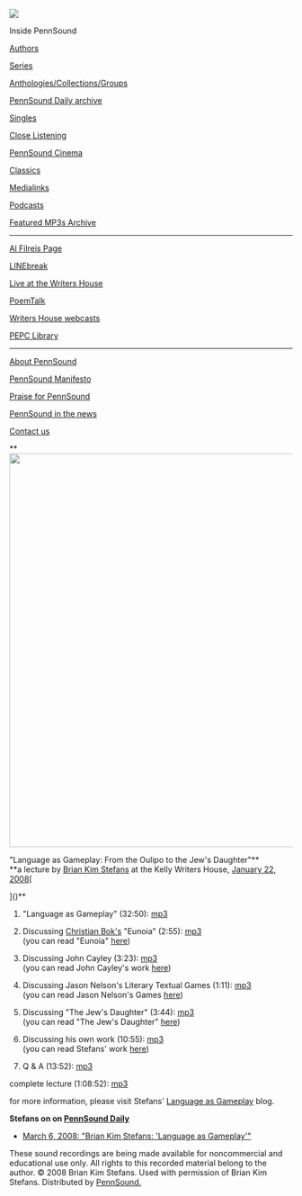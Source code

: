 ![](PennSound_flat.gif)

  

  
  

Inside PennSound

[Authors](authors.php)

[Series](series.php)

[Anthologies/Collections/Groups](anthologies.php)

[PennSound Daily archive](http://writing.upenn.edu/pennsound/daily)

[Singles](http://writing.upenn.edu/pennsound/singles)

[Close Listening](Close-Listening.php)

[PennSound Cinema](video.php)

[Classics](classics.php)

[Medialinks](http://writing.upenn.edu/wh/multimedia/medialinks/index.php)

[Podcasts](http://writing.upenn.edu/pennsound/podcasts.php)

[Featured MP3s Archive](featured-resources-archive.php)

------------------------------------------------------------------------

[Al Filreis Page](Filreis.html)

[LINEbreak](LINEbreak.html)

[Live at the Writers House](http://writing.upenn.edu/%7Ewh/involved/series/live/)

[PoemTalk](http://jacket2.org/content/poem-talk)

[Writers House webcasts](http://writing.upenn.edu/%7Ewh/webcasts/)

[PEPC
Library](http://writing.upenn.edu/pepc/contents.html)

------------------------------------------------------------------------

[About PennSound](http://writing.upenn.edu/pennsound/about.php)

[PennSound Manifesto](http://writing.upenn.edu/pennsound/manifesto.php)

<span class="quoted1">[Praise for PennSound](http://writing.upenn.edu/pennsound/praise.php)</span>

[PennSound in the news](http://writing.upenn.edu/pennsound/news)

[Contact us](mailto:pennsound@writing.upenn.edu)

**  
<img src="http://writing.upenn.edu/wh/calendar/images/0108/web-stefans.jpg" width="700" />  
  
"Language as Gameplay: From the Oulipo to the Jew's
Daughter"**  
**a lecture by [Brian Kim Stefans](Stefans.php) at the Kelly Writers House, [January 22, 2008](http://writing.upenn.edu/wh/calendar/0108.html#22)[  
  
]()**

1. "Language as Gameplay" (32:50): [mp3](http://media.sas.upenn.edu/pennsound/authors/Stefans/KWH_Lecture/Stefans-Brian-Kim_01_Lecture_KWH_1-22-08.mp3)  
  
2. Discussing [Christian Bok's](Bok.html) "Eunoia" (2:55): [mp3](http://media.sas.upenn.edu/pennsound/authors/Stefans/KWH_Lecture/Stefans-Brian-Kim_02_on-Eunoia_KWH_1-22-08.mp3)  
(you can read "Eunoia" [here](http://www.arras.net/RNG/flash/eunoia/eunoia_final.html))  
  
3. Discussing John Cayley (3:23): [mp3](http://media.sas.upenn.edu/pennsound/authors/Stefans/KWH_Lecture/Stefans-Brian-Kim_03_on-John-Cayley_KWH_1-22-08.mp3)  
(you can read John Cayley's work [here](http://titania.stockton.edu/languageasgameplaytalk/john-cayley/))  
  
4. Discussing Jason Nelson's Literary Textual Games (1:11): [mp3](http://media.sas.upenn.edu/pennsound/authors/Stefans/KWH_Lecture/Stefans-Brian-Kim_04_on-Jason-Nelson_KWH_1-22-08.mp3)  
(you can read Jason Nelson's Games [here](http://www.secrettechnology.com/gamegame/gamegame.html))  
  
5. Discussing "The Jew's Daughter" (3:44): [mp3](http://media.sas.upenn.edu/pennsound/authors/Stefans/KWH_Lecture/Stefans-Brian-Kim_05_on-The-Jew's-Daughter_KWH_1-22-08.mp3)  
(you can read "The Jew's Daughter" [here](http://thejewsdaughter.com/))  
  
6. Discussing his own work (10:55): [mp3](http://media.sas.upenn.edu/pennsound/authors/Stefans/KWH_Lecture/Stefans-Brian-Kim_06_on-Stefans_KWH_1-22-08.mp3)  
(you can read Stefans' work [here](http://www.ubu.com/contemp/stefans/kluge/ubu_index.htm))  
  
7. Q & A (13:52): [mp3](http://media.sas.upenn.edu/pennsound/authors/Stefans/KWH_Lecture/Stefans-Brian-Kim_07_Q-&-A_KWH_1-22-08.mp3)  
  
  
complete lecture (1:08:52): [mp3](http://media.sas.upenn.edu/pennsound/authors/Stefans/KWH_Lecture/Stefans-Brian-Kim_Complete-Lecture_1_22_08.mp3)  
  
  
for more information, please visit Stefans' [Language as
Gameplay](http://titania.stockton.edu/languageasgameplaytalk) blog.  
  
  
**Stefans on on [PennSound Daily](http://writing.upenn.edu/pennsound/daily)**  

-   [March 6, 2008: "Brian Kim Stefans: 'Language as Gameplay'"](http://writing.upenn.edu/pennsound/daily/200803.php#6_02:04)

  

These sound recordings are being
made available for noncommercial and educational use only. All rights
to this recorded material belong to the author. © 2008 Brian Kim
Stefans. Used with permission of Brian Kim Stefans. Distributed by [PennSound.](../index.html)
